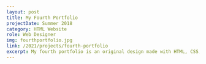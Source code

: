 ```yaml
---
layout: post
title: My Fourth Portfolio
projectDate: Summer 2018
category: HTML Website
role: Web Designer
img: fourthportfolio.jpg
link: /2021/projects/fourth-portfolio
excerpt: My fourth portfolio is an original design made with HTML, CSS, Bootstrap, and some Javascript.
---
```

